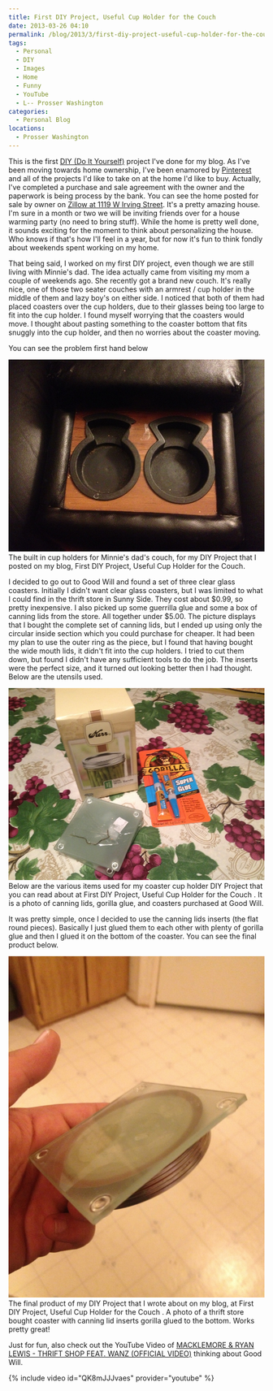 ```yaml
---
title: First DIY Project, Useful Cup Holder for the Couch
date: 2013-03-26 04:10
permalink: /blog/2013/3/first-diy-project-useful-cup-holder-for-the-couch
tags:
  - Personal
  - DIY
  - Images
  - Home
  - Funny
  - YouTube
  - L-- Prosser Washington
categories:
  - Personal Blog
locations: 
  - Prosser Washington
---
```


This is the first [DIY (Do It Yourself)][1] project I've done for my blog. As I've been moving towards home ownership, I've been enamored by [Pinterest][2] and all of the projects I'd like to take on at the home I'd like to buy. Actually, I've completed a purchase and sale agreement with the owner and the paperwork is being process by the bank. You can see the home posted for sale by owner on [Zillow at 1119 W Irving Street][3]. It's a pretty amazing house. I'm sure in a month or two we will be inviting friends over for a house warming party (no need to bring stuff). While the home is pretty well done, it sounds exciting for the moment to think about personalizing the house. Who knows if that's how I'll feel in a year, but for now it's fun to think fondly about weekends spent working on my home.

   [1]: /tags/#diy
   [2]: http://pinterest.com/campjacob/
   [3]: http://www.zillow.com/homedetails/1119-W-Irving-St-Pasco-WA-99301/23341266_zpid/

That being said, I worked on my first DIY project, even though we are still living with Minnie's dad. The idea actually came from visiting my mom a couple of weekends ago. She recently got a brand new couch. It's really nice, one of those two seater couches with an armrest / cup holder in the middle of them and lazy boy's on either side. I noticed that both of them had placed coasters over the cup holders, due to their glasses being too large to fit into the cup holder. I found myself worrying that the coasters would move. I thought about pasting something to the coaster bottom that fits snuggly into the cup holder, and then no worries about the coaster moving.

You can see the problem first hand below


![Built in cupholders][4] The built in cup holders for Minnie's dad's couch, for my  DIY Project  that I posted on my blog,  First DIY Project, Useful Cup Holder for the Couch. 

   [4]: /assets/media/couch-built-in-cup-holder.JPG

I decided to go out to Good Will and found a set of three clear glass coasters. Initially I didn't want clear glass coasters, but I was limited to what I could find in the thrift store in Sunny Side. They cost about $0.99, so pretty inexpensive. I also picked up some guerrilla glue and some a box of canning lids from the store. All together under $5.00. The picture displays that I bought the complete set of canning lids, but I ended up using only the circular inside section which you could purchase for cheaper. It had been my plan to use the outer ring as the piece, but I found that having bought the wide mouth lids, it didn't fit into the cup holders. I tried to cut them down, but found I didn't have any sufficient tools to do the job. The inserts were the perfect size, and it turned out looking better then I had thought. Below are the utensils used.


![Below are the various items used for my coaster cup holder  DIY Project  that you can read about at  First DIY Project, Useful Cup Holder for the Couch . It is a  photo  of canning lids, gorilla glue, and coasters purchased at Good Will.][5] Below are the various items used for my coaster cup holder  DIY Project  that you can read about at  First DIY Project, Useful Cup Holder for the Couch . It is a  photo  of canning lids, gorilla glue, and coasters purchased at Good Will. 

   [5]: /assets/media/diy-project-cup-holder-needed-items.JPG

It was pretty simple, once I decided to use the canning lids inserts (the flat round pieces). Basically I just glued them to each other with plenty of gorilla glue and then I glued it on the bottom of the coaster. You can see the final product below.

![The final product of my  DIY Project  that I wrote about on my blog, at  First DIY Project, Useful Cup Holder for the Couch . A  photo  of a thrift store bought coaster with canning lid inserts gorilla glued to the bottom. Works pretty great!][6] The final product of my  DIY Project  that I wrote about on my blog, at  First DIY Project, Useful Cup Holder for the Couch . A  photo  of a thrift store bought coaster with canning lid inserts gorilla glued to the bottom. Works pretty great! 

   [6]: /assets/media/diy-project-cup-holder-final.jpg

Just for fun, also check out the YouTube Video of [MACKLEMORE & RYAN LEWIS - THRIFT SHOP FEAT. WANZ (OFFICIAL VIDEO)][7] thinking about Good Will.

   [7]: http://youtu.be/QK8mJJJvaes

{% include video id="QK8mJJJvaes" provider="youtube" %}


